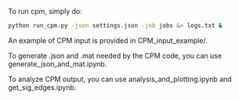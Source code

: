 To run cpm, simply do:
```bash
python run_cpm.py -json settings.json -job jobs &> logs.txt &
```
An example of CPM input is provided in CPM_input_example/.

To generate .json and .mat needed by the CPM code, you can use generate_json_and_mat.ipynb.

To analyze CPM output, you can use analysis_and_plotting.ipynb and get_sig_edges.ipynb.